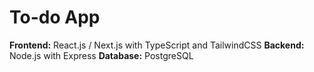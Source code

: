 # To-do App

**Frontend:** React.js / Next.js with TypeScript and TailwindCSS
**Backend:** Node.js with Express
**Database:** PostgreSQL